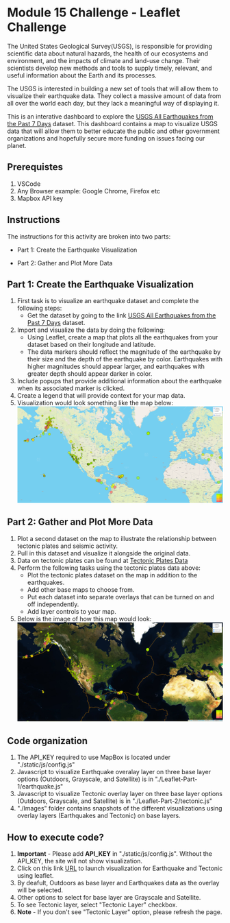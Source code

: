 # Module 15 Challenge - Leaflet Challenge
The United States Geological Survey(USGS), is responsible for providing scientific data about natural hazards, the health of our ecosystems and environment, and the impacts of climate and land-use change. Their scientists develop new methods and tools to supply timely, relevant, and useful information about the Earth and its processes.

The USGS is interested in building a new set of tools that will allow them to visualize their earthquake data. They collect a massive amount of data from all over the world each day, but they lack a meaningful way of displaying it.

This is an interative dashboard to explore the [USGS All Earthquakes from the Past 7 Days](https://earthquake.usgs.gov/earthquakes/feed/v1.0/summary/all_week.geojson) dataset. This dashboard contains a map to visualize USGS data that will allow them to better educate the public and other government organizations and hopefully secure more funding on issues facing our planet.

## Prerequistes
1. VSCode
2. Any Browser example: Google Chrome, Firefox etc
3. Mapbox API key

## Instructions
The instructions for this activity are broken into two parts:

   - Part 1: Create the Earthquake Visualization

   - Part 2: Gather and Plot More Data 

## Part 1: Create the Earthquake Visualization
1. First task is to visualize an earthquake dataset and complete the following steps:
   - Get the dataset by going to the link [USGS All Earthquakes from the Past 7 Days](https://earthquake.usgs.gov/earthquakes/feed/v1.0/summary/all_week.geojson) dataset.
2. Import and visualize the data by doing the following:
   - Using Leaflet, create a map that plots all the earthquakes from your dataset based on their longitude and latitude.
   - The data markers should reflect the magnitude of the earthquake by their size and the depth of the earthquake by color. Earthquakes with higher magnitudes should appear larger, and earthquakes with greater depth should appear darker in color.
3. Include popups that provide additional information about the earthquake when its associated marker is clicked.
4. Create a legend that will provide context for your map data.
5. Visualization would look something like the map below:![Image](./Images/Part-1-Outdoors.png)

## Part 2: Gather and Plot More Data
1. Plot a second dataset on the map to illustrate the relationship between tectonic plates and seismic activity.
2. Pull in this dataset and visualize it alongside the original data.
3. Data on tectonic plates can be found at [Tectonic Plates Data](https://github.com/fraxen/tectonicplates)
4. Perform the following tasks using the tectonic plates data above:
   - Plot the tectonic plates dataset on the map in addition to the earthquakes.
   - Add other base maps to choose from.
   - Put each dataset into separate overlays that can be turned on and off independently.
   - Add layer controls to your map.
5. Below is the image of how this map would look:![Image](./Images/Part-2-Satellite-TectonicLayer.png)
      
## Code organization
1. The API_KEY required to use MapBox is located under "./static/js/config.js"
2. Javascript to visualize Earthquake overalay layer on three base layer options (Outdoors, Grayscale, and Satellite) is in "./Leaflet-Part-1/earthquake.js"
3. Javascript to visualize Tectonic overlay layer on three base layer options (Outdoors, Grayscale, and Satellite)  is in "./Leaflet-Part-2/tectonic.js"
4. "./Images" folder contains snapshots of the different visualizations using overlay layers (Earthquakes and Tectonic) on base layers.


## How to execute code?
1. **Important** - Please add **API_KEY** in "./static/js/config.js". Without the API_KEY, the site will not show visualization.
2. Click on this link [URL]() to launch visualization for Earthquake and Tectonic using leaflet.
3. By deafult, Outdoors as base layer and Earthquakes data as the overlay will be selected. 
4. Other options to select for base layer are Grayscale and Satellite.
5. To see Tectonic layer, select "Tectonic Layer" checkbox. 
6. **Note** - If you don't see "Tectonic Layer" option, please refresh the page.


